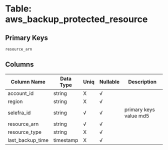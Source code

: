 # Table: aws_backup_protected_resource

## Primary Keys 

```
resource_arn
```


## Columns 

|  Column Name   |  Data Type  | Uniq | Nullable | Description | 
|  ----  | ----  | ----  | ----  | ---- | 
| account_id | string | X | √ |  | 
| region | string | X | √ |  | 
| selefra_id | string | √ | √ | primary keys value md5 | 
| resource_arn | string | √ | √ |  | 
| resource_type | string | X | √ |  | 
| last_backup_time | timestamp | X | √ |  | 



